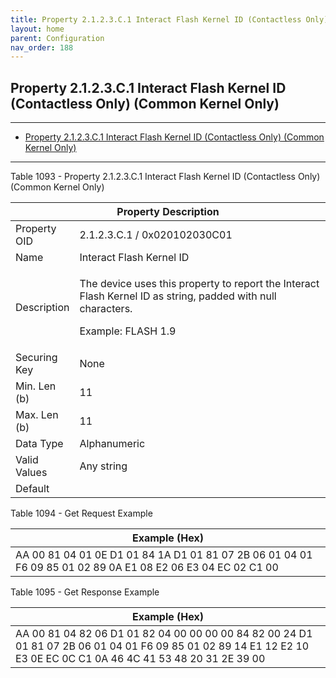 ```yaml
---
title: Property 2.1.2.3.C.1 Interact Flash Kernel ID (Contactless Only) (Common Kernel Only)
layout: home
parent: Configuration
nav_order: 188
---
```


## Property 2.1.2.3.C.1 Interact Flash Kernel ID (Contactless Only) (Common Kernel Only)

---

- [Property 2.1.2.3.C.1 Interact Flash Kernel ID (Contactless Only) (Common Kernel Only)](#property-2123c1-interact-flash-kernel-id-contactless-only-common-kernel-only)

---


Table 1093 - Property 2.1.2.3.C.1 Interact Flash Kernel ID (Contactless
Only) (Common Kernel Only)

<table>
<colgroup>
<col style="width: 14%" />
<col style="width: 85%" />
</colgroup>
<thead>
<tr>
<th colspan="2">Property Description</th>
</tr>
</thead>
<tbody>
<tr>
<td>Property OID</td>
<td>2.1.2.3.C.1 / 0x020102030C01</td>
</tr>
<tr>
<td>Name</td>
<td>Interact Flash Kernel ID</td>
</tr>
<tr>
<td>Description</td>
<td><p>The device uses this property to report the Interact Flash Kernel
ID as string, padded with null characters.</p>
<p>Example: FLASH 1.9</p></td>
</tr>
<tr>
<td>Securing Key</td>
<td>None</td>
</tr>
<tr>
<td>Min. Len (b)</td>
<td>11</td>
</tr>
<tr>
<td>Max. Len (b)</td>
<td>11</td>
</tr>
<tr>
<td>Data Type</td>
<td>Alphanumeric</td>
</tr>
<tr>
<td>Valid Values</td>
<td>Any string</td>
</tr>
<tr>
<td>Default</td>
<td></td>
</tr>
</tbody>
</table>

Table 1094 - Get Request Example

| Example (Hex) |
|----|
| AA 00 81 04 01 0E D1 01 84 1A D1 01 81 07 2B 06 01 04 01 F6 09 85 01 02 89 0A E1 08 E2 06 E3 04 EC 02 C1 00 |

Table 1095 - Get Response Example

| Example (Hex) |
|----|
| AA 00 81 04 82 06 D1 01 82 04 00 00 00 00 84 82 00 24 D1 01 81 07 2B 06 01 04 01 F6 09 85 01 02 89 14 E1 12 E2 10 E3 0E EC 0C C1 0A 46 4C 41 53 48 20 31 2E 39 00 |

##